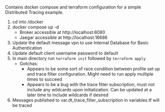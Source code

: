 Contains docker compose and terraform configuration for a simple Distributed Tracing example.

1. cd into /docker
2. docker compose up -d
   - Broker accessible at http://localhost:8080
   - Jaegar accessible at http://localhost:16686
3. Update the default message vpn to use Internal Database for Basic Authentication
4. Update default client username password to default
5. In main directory run `terraform init` followed by `terraform apply`
   - Gotchas:
     - Appears to be some sort of race condition between profile set up and trace filter configuration. Might need to run apply multiple times to succeed
     - Appears to be a bug with the trace filter subscription, must not include any wildcards upon initialization. Can be updated at a later time to include wildcards if desired
6. Messages published to var.dt_trace_filter_subscription in variables.tf will be traced
